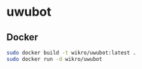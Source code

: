 # uwubot

## Docker

```bash
sudo docker build -t wikro/uwubot:latest .
sudo docker run -d wikro/uwubot
```
